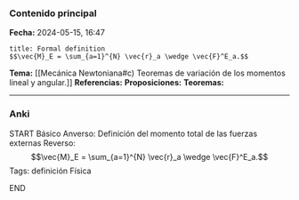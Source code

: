 ### Contenido principal

**Fecha:** 2024-05-15, 16:47

```ad-formal
title: Formal definition
$$\vec{M}_E = \sum_{a=1}^{N} \vec{r}_a \wedge \vec{F}^E_a.$$
```

**Tema:** [[Mecánica Newtoniana#c) Teoremas de variación de los momentos lineal y angular.]]
**Referencias:**
**Proposiciones:**
**Teoremas:**

---
### Anki

START
Básico
Anverso: Definición del momento total de las fuerzas externas
Reverso: $$\vec{M}_E = \sum_{a=1}^{N} \vec{r}_a \wedge \vec{F}^E_a.$$
Tags: definición Física
<!--ID: 1718033661052-->
END